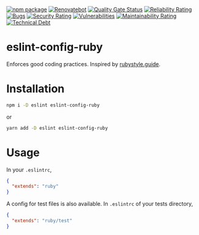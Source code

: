 [![npm package](https://img.shields.io/npm/v/eslint-config-ruby?label=npm%20package)](https://www.npmjs.com/package/eslint-config-ruby)
[![Renovatebot](https://img.shields.io/badge/Renovate-enabled-brightgreen.svg)](https://renovateapp.com/)
[![Quality Gate Status](https://sonarcloud.io/api/project_badges/measure?project=s14k51_eslint-config-ruby&metric=alert_status)](https://sonarcloud.io/dashboard?id=s14k51_eslint-config-ruby)
[![Reliability Rating](https://sonarcloud.io/api/project_badges/measure?project=s14k51_eslint-config-ruby&metric=reliability_rating)](https://sonarcloud.io/dashboard?id=s14k51_eslint-config-ruby)
[![Bugs](https://sonarcloud.io/api/project_badges/measure?project=s14k51_eslint-config-ruby&metric=bugs)](https://sonarcloud.io/dashboard?id=s14k51_eslint-config-ruby)
[![Security Rating](https://sonarcloud.io/api/project_badges/measure?project=s14k51_eslint-config-ruby&metric=security_rating)](https://sonarcloud.io/dashboard?id=s14k51_eslint-config-ruby)
[![Vulnerabilities](https://sonarcloud.io/api/project_badges/measure?project=s14k51_eslint-config-ruby&metric=vulnerabilities)](https://sonarcloud.io/dashboard?id=s14k51_eslint-config-ruby)
[![Maintainability Rating](https://sonarcloud.io/api/project_badges/measure?project=s14k51_eslint-config-ruby&metric=sqale_rating)](https://sonarcloud.io/dashboard?id=s14k51_eslint-config-ruby)
[![Technical Debt](https://sonarcloud.io/api/project_badges/measure?project=s14k51_eslint-config-ruby&metric=sqale_index)](https://sonarcloud.io/dashboard?id=s14k51_eslint-config-ruby)

# eslint-config-ruby

Enforces good coding practices. Inspired by [rubystyle.guide](https://rubystyle.guide).

# Installation

```bash
npm i -D eslint eslint-config-ruby
```

or 

```bash
yarn add -D eslint eslint-config-ruby
```

# Usage

In your `.eslintrc`,

```json
{
  "extends": "ruby"
}
```

A config for test files is also available. In `.eslintrc` of your tests directory,

```json
{
  "extends": "ruby/test"
}
```